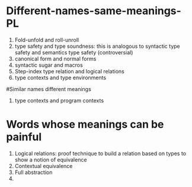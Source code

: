 # Different-names-same-meanings-PL

1. Fold-unfold and roll-unroll
2. type safety and type soundness: this is analogous to syntactic type safety and semantics type safety (controversial)
3. canonical form and normal forms
4. syntactic sugar and macros
5. Step-index type relation and logical relations
6. type contexts and type environments


#Similar names different meanings
1. type contexts and program contexts



# Words whose meanings can be painful
1. Logical relations: proof technique to build a relation based on types to show a notion of equivalence
2. Contextual equivalence
3. Full abstraction
4. 
